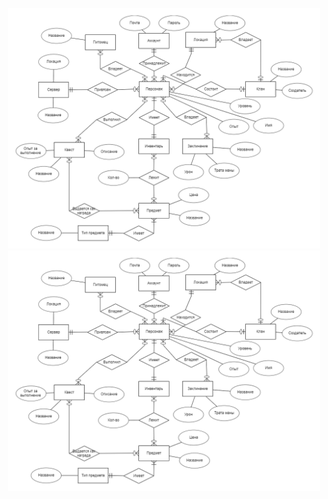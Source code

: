 <p align="center">
	<img src="ERDiagram.png" width="500" title="ER Diagram" />
	<img src="ERDiagram.png" width="500" title="Relations Scheme" />
</p>